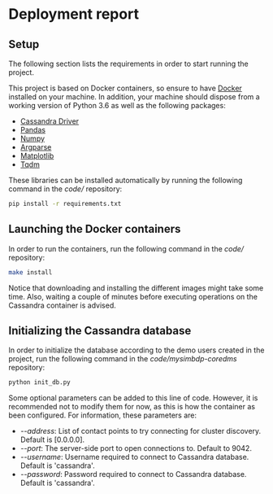 # Deployment report

## Setup
The following section lists the requirements in order to start running the project.

This project is based on Docker containers, so ensure to have [Docker](https://docs.docker.com/v17.12/install/) installed on your machine. In addition, your machine should dispose from a working version of Python 3.6 as well as the following packages:
- [Cassandra Driver](https://docs.datastax.com/en/developer/python-driver/3.19/installation/)
- [Pandas](https://pypi.org/project/pandas/)
- [Numpy](https://pypi.org/project/numpy/)
- [Argparse](https://pypi.org/project/argparse/)
- [Matplotlib](https://pypi.org/project/matplotlib/)
- [Tqdm](https://pypi.org/project/tqdm/)

These libraries can be installed automatically by running the following command in the *code/* repository:
```bash
pip install -r requirements.txt
```

## Launching the Docker containers
In order to run the containers, run the following command in the *code/* repository:
```bash
make install
```
Notice that downloading and installing the different images might take some time. Also, waiting a couple of minutes before executing operations on the Cassandra container is advised.


## Initializing the Cassandra database
In order to initialize the database according to the demo users created in the project, run the following command in the *code/mysimbdp-coredms* repository:
```bash
python init_db.py
```
Some optional parameters can be added to this line of code. However, it is recommended not to modify them for now, as this is how the container as been configured. For information, these parameters are:
* *--address*: List of contact points to try connecting for cluster discovery. Default is [0.0.0.0].
* *--port*: The server-side port to open connections to. Default to 9042.
* *--username*: Username required to connect to Cassandra database. Default is 'cassandra'.
* *--password*: Password required to connect to Cassandra database. Default is 'cassandra'.

